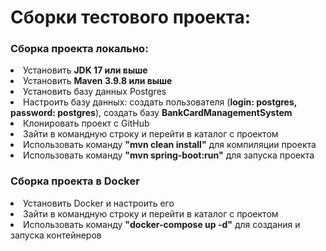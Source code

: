 <H1>Сборки тестового проекта:</H1>
<H3>Сборка проекта локально:</H3>
  <lu>
    <li>Установить <b>JDK 17 или выше</b></li>
    <li>Установить <b>Maven 3.9.8 или выше</b></li>
    <li>Установить базу данных Postgres</li>
    <li>Настроить базу данных: создать пользователя (<b>login: postgres, password: postgres</b>), создать базу <b>BankCardManagementSystem</b></li>
    <li>Клонировать проект с GitHub</li>
    <li>Зайти в командную строку и перейти в каталог с проектом</li>
    <li>Использовать команду <b>"mvn clean install"</b> для компиляции проекта</li>
    <li>Использовать команду <b>"mvn spring-boot:run"</b> для запуска проекта</li>
  </lu>
<H3>Сборка проекта в Docker</H3>
<lu>
  <li>Установить Docker и настроить его</li>
  <li>Зайти в командную строку и перейти в каталог с проектом</li>
  <li>Использовать команду <b>"docker-compose up -d"</b> для создания и запуска контейнеров</li>
</lu>
